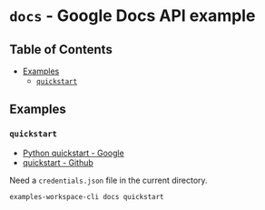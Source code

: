 # `docs` - Google Docs API example

## Table of Contents <!-- omit in toc -->

- [Examples](#examples)
  - [`quickstart`](#quickstart)

## Examples

### `quickstart`

- [Python quickstart - Google](https://developers.google.com/docs/api/quickstart/python?hl=ja)
- [quickstart - Github](https://github.com/googleworkspace/python-samples/tree/main/docs/quickstart)

Need a `credentials.json` file in the current directory.

```shell
examples-workspace-cli docs quickstart
```
